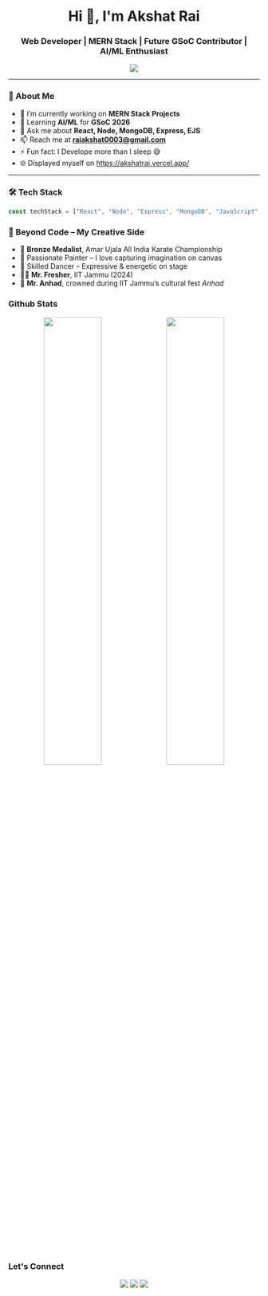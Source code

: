 <h1 align="center">Hi 👋, I'm Akshat Rai</h1>
<h3 align="center">Web Developer | MERN Stack | Future GSoC Contributor | AI/ML Enthusiast</h3>

<p align="center">
  <img src="https://readme-typing-svg.herokuapp.com/?lines=Full+Stack+Web+Developer;React.js+%7C+Node.js+%7C+MongoDB;Open+Source+Contributor;Lifelong+Learner&center=true&width=500&height=45">
</p>

---

### 🧠 About Me

- 🔭 I’m currently working on **MERN Stack Projects**
- 🌱 Learning **AI/ML** for **GSoC 2026**
- 💬 Ask me about **React, Node, MongoDB, Express, EJS**
- 📫 Reach me at **[raiakshat0003@gmail.com](mailto:raiakshat0003@gmail.com)**  
- ⚡ Fun fact: I Develope more than I sleep 😅
- 🌐 Displayed myself on https://akshatrai.vercel.app/

---

### 🛠️ Tech Stack

```javascript
const techStack = ["React", "Node", "Express", "MongoDB", "JavaScript", "HTML", "CSS", "Git"];
```

### 💫 Beyond Code – My Creative Side

- 🥋 **Bronze Medalist**, Amar Ujala All India Karate Championship  
- 🎨 Passionate Painter – I love capturing imagination on canvas  
- 💃 Skilled Dancer – Expressive & energetic on stage  
- 🧑‍🎓 **Mr. Fresher**, IIT Jammu (2024)  
- 👑 **Mr. Anhad**, crowned during IIT Jammu’s cultural fest *Anhad*

### Github Stats
<p align="center"> <img src="https://github-readme-stats.vercel.app/api?username=AkshatRai3&show_icons=true&theme=tokyonight" width="48%" /> <img src="https://github-readme-streak-stats.herokuapp.com/?user=AkshatRai3&theme=tokyonight" width="48%" /> </p>

### Let's Connect

<p align="center"> <a href="https://www.linkedin.com/in/akshatrai3"><img src="https://img.shields.io/badge/LinkedIn-blue?logo=linkedin&logoColor=white" /></a> <a href="mailto:raiakshat0003@gmail.com"><img src="https://img.shields.io/badge/Gmail-red?logo=gmail&logoColor=white" /></a> <a href="https://github.com/AkshatRai3"><img src="https://img.shields.io/badge/GitHub-000?logo=github&logoColor=white" /></a> </p>
